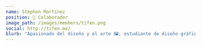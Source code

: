 ```yaml
---
name: Stephen Martínez
position: 👾 Colaborador
image_path: /images/members/tifen.png
social: http://tifen.me/
blurb: "Apasionado del diseño y el arte 🖼, estudiante de diseño gráfico 🎨, Fotografía 📷, Ambystoma mexicanum."
---
```


